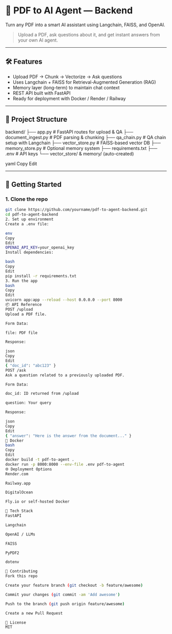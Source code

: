 # 📄 PDF to AI Agent — Backend

Turn any PDF into a smart AI assistant using Langchain, FAISS, and OpenAI.

> Upload a PDF, ask questions about it, and get instant answers from your own AI agent.

---

## 🛠 Features

- Upload PDF → Chunk → Vectorize → Ask questions
- Uses Langchain + FAISS for Retrieval-Augmented Generation (RAG)
- Memory layer (long-term) to maintain chat context
- REST API built with FastAPI
- Ready for deployment with Docker / Render / Railway

---

## 📁 Project Structure

backend/
├── app.py # FastAPI routes for upload & QA
├── document_ingest.py # PDF parsing & chunking
├── qa_chain.py # QA chain setup with Langchain
├── vector_store.py # FAISS-based vector DB
├── memory_store.py # Optional memory system
├── requirements.txt
├── .env # API keys
└── vector_store/ & memory/ (auto-created)

yaml
Copy
Edit

---

## 🚀 Getting Started

### 1. Clone the repo

```bash
git clone https://github.com/yourname/pdf-to-agent-backend.git
cd pdf-to-agent-backend
2. Set up environment
Create a .env file:

env
Copy
Edit
OPENAI_API_KEY=your_openai_key
Install dependencies:

bash
Copy
Edit
pip install -r requirements.txt
3. Run the app
bash
Copy
Edit
uvicorn app:app --reload --host 0.0.0.0 --port 8000
📦 API Reference
POST /upload
Upload a PDF file.

Form Data:

file: PDF file

Response:

json
Copy
Edit
{ "doc_id": "abc123" }
POST /ask
Ask a question related to a previously uploaded PDF.

Form Data:

doc_id: ID returned from /upload

question: Your query

Response:

json
Copy
Edit
{ "answer": "Here is the answer from the document..." }
🐳 Docker
bash
Copy
Edit
docker build -t pdf-to-agent .
docker run -p 8000:8000 --env-file .env pdf-to-agent
🌐 Deployment Options
Render.com

Railway.app

DigitalOcean

Fly.io or self-hosted Docker

🧠 Tech Stack
FastAPI

Langchain

OpenAI / LLMs

FAISS

PyPDF2

dotenv

🙌 Contributing
Fork this repo

Create your feature branch (git checkout -b feature/awesome)

Commit your changes (git commit -am 'Add awesome')

Push to the branch (git push origin feature/awesome)

Create a new Pull Request

📃 License
MIT

